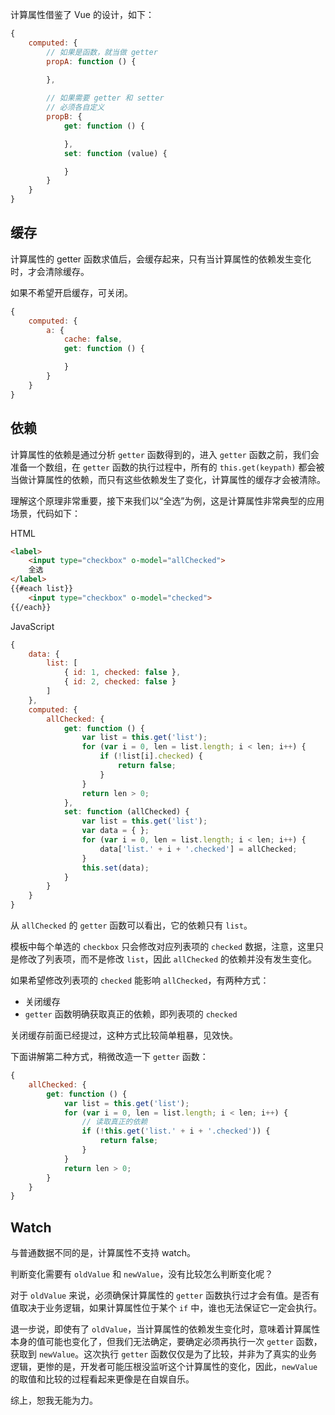 计算属性借鉴了 Vue 的设计，如下：

```js
{
    computed: {
        // 如果是函数，就当做 getter
        propA: function () {

        },
    
        // 如果需要 getter 和 setter
        // 必须各自定义
        propB: {
            get: function () {

            },
            set: function (value) {

            }
        }
    }
}
```

## 缓存

计算属性的 getter 函数求值后，会缓存起来，只有当计算属性的依赖发生变化时，才会清除缓存。

如果不希望开启缓存，可关闭。

```js
{
    computed: {
        a: {
            cache: false,
            get: function () {

            }
        }
    }
}
```

## 依赖

计算属性的依赖是通过分析 `getter` 函数得到的，进入 `getter` 函数之前，我们会准备一个数组，在 `getter` 函数的执行过程中，所有的 `this.get(keypath)` 都会被当做计算属性的依赖，而只有这些依赖发生了变化，计算属性的缓存才会被清除。

理解这个原理非常重要，接下来我们以“全选”为例，这是计算属性非常典型的应用场景，代码如下：

HTML

```html
<label>
    <input type="checkbox" o-model="allChecked">
    全选
</label>
{{#each list}}
    <input type="checkbox" o-model="checked">
{{/each}}
```

JavaScript

```js
{
    data: {
        list: [
            { id: 1, checked: false },
            { id: 2, checked: false }
        ]
    },
    computed: {
        allChecked: {
            get: function () {
                var list = this.get('list');
                for (var i = 0, len = list.length; i < len; i++) {
                    if (!list[i].checked) {
                        return false;
                    }
                }
                return len > 0;
            },
            set: function (allChecked) {
                var list = this.get('list');
                var data = { };
                for (var i = 0, len = list.length; i < len; i++) {
                    data['list.' + i + '.checked'] = allChecked;
                }
                this.set(data);
            }
        }
    }
}
```

从 `allChecked` 的 `getter` 函数可以看出，它的依赖只有 `list`。

模板中每个单选的 `checkbox` 只会修改对应列表项的 `checked` 数据，注意，这里只是修改了列表项，而不是修改 `list`，因此 `allChecked` 的依赖并没有发生变化。

如果希望修改列表项的 `checked` 能影响 `allChecked`，有两种方式：

* 关闭缓存
* `getter` 函数明确获取真正的依赖，即列表项的 `checked`

关闭缓存前面已经提过，这种方式比较简单粗暴，见效快。

下面讲解第二种方式，稍微改造一下 `getter` 函数：

```js
{
    allChecked: {
        get: function () {
            var list = this.get('list');
            for (var i = 0, len = list.length; i < len; i++) {
                // 读取真正的依赖            
                if (!this.get('list.' + i + '.checked')) {
                    return false;
                }
            }
            return len > 0;
        }
    }
}
```

## Watch

与普通数据不同的是，计算属性不支持 watch。

判断变化需要有 `oldValue` 和 `newValue`，没有比较怎么判断变化呢？

对于 `oldValue` 来说，必须确保计算属性的 `getter` 函数执行过才会有值。是否有值取决于业务逻辑，如果计算属性位于某个 `if` 中，谁也无法保证它一定会执行。

退一步说，即使有了 `oldValue`，当计算属性的依赖发生变化时，意味着计算属性本身的值可能也变化了，但我们无法确定，要确定必须再执行一次 `getter` 函数，获取到 `newValue`。这次执行 `getter` 函数仅仅是为了比较，并非为了真实的业务逻辑，更惨的是，开发者可能压根没监听这个计算属性的变化，因此，`newValue` 的取值和比较的过程看起来更像是在自娱自乐。

综上，恕我无能为力。

